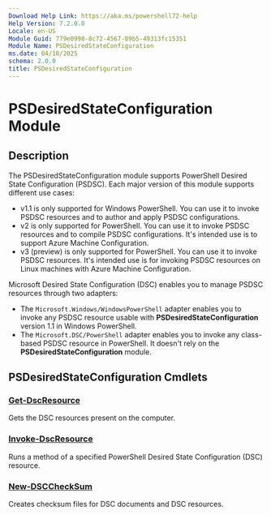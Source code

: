```yaml
---
Download Help Link: https://aka.ms/powershell72-help
Help Version: 7.2.0.0
Locale: en-US
Module Guid: 779e0998-8c72-4567-89b5-49313fc15351
Module Name: PSDesiredStateConfiguration
ms.date: 04/18/2025
schema: 2.0.0
title: PSDesiredStateConfiguration
---
```

# PSDesiredStateConfiguration Module

## Description

The PSDesiredStateConfiguration module supports PowerShell Desired State Configuration (PSDSC).
Each major version of this module supports different use cases:

- v1.1 is only supported for Windows PowerShell. You can use it to invoke PSDSC resources and to
  author and apply PSDSC configurations.
- v2 is only supported for PowerShell. You can use it to invoke PSDSC resources and to compile
  PSDSC configurations. It's intended use is to support Azure Machine Configuration.
- v3 (preview) is only supported for PowerShell. You can use it to invoke PSDSC resources. It's
  intended use is for invoking PSDSC resources on Linux machines with Azure Machine Configuration.

Microsoft Desired State Configuration (DSC) enables you to manage PSDSC resources through two
adapters:

- The `Microsoft.Windows/WindowsPowerShell` adapter enables you to invoke any PSDSC resource usable
  with **PSDesiredStateConfiguration** version 1.1 in Windows PowerShell.
- The `Microsoft.DSC/PowerShell` adapter enables you to invoke any class-based PSDSC resource in
  PowerShell. It doesn't rely on the **PSDesiredStateConfiguration** module.

## PSDesiredStateConfiguration Cmdlets

### [Get-DscResource](Get-DscResource.md)

Gets the DSC resources present on the computer.

### [Invoke-DscResource](Invoke-DscResource.md)

Runs a method of a specified PowerShell Desired State Configuration (DSC) resource.

### [New-DSCCheckSum](New-DSCCheckSum.md)

Creates checksum files for DSC documents and DSC resources.
